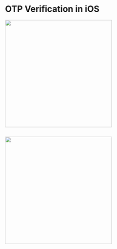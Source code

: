 # OTP Verification in iOS

<img src="https://github.com/user-attachments/assets/2d071d15-36c7-4184-b73e-f84f8b3f114c" width="350"/> <br> <br>

<img src="https://github.com/user-attachments/assets/bfd38d25-9111-4e5e-ac1c-4226230baf85" width="350"/> <br> <br>
